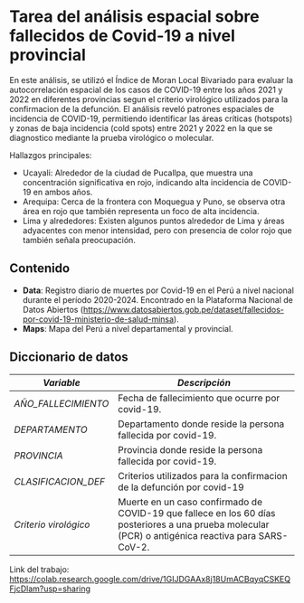 # Tarea del análisis espacial sobre fallecidos de Covid-19 a nivel provincial

En este análisis, se utilizó el Índice de Moran Local Bivariado para evaluar la autocorrelación espacial de los casos de COVID-19 entre los años 2021 y 2022 en diferentes provincias segun el criterio virológico utilizados para la confirmacion de la defunción. El análisis reveló patrones espaciales de incidencia de COVID-19, permitiendo identificar las áreas críticas (hotspots) y zonas de baja incidencia (cold spots) entre 2021 y 2022 en la que se diagnostico mediante la prueba virológico o molecular. 

Hallazgos principales:
- Ucayali: Alrededor de la ciudad de Pucallpa, que muestra una concentración significativa en rojo, indicando alta incidencia de COVID-19 en ambos años.
- Arequipa: Cerca de la frontera con Moquegua y Puno, se observa otra área en rojo que también representa un foco de alta incidencia.
- Lima y alrededores: Existen algunos puntos alrededor de Lima y áreas adyacentes con menor intensidad, pero con presencia de color rojo que también señala preocupación.

##  Contenido
- **Data**: Registro diario de muertes por Covid-19 en el Perú a nivel nacional durante el período 2020-2024. Encontrado en la Plataforma Nacional de Datos Abiertos (https://www.datosabiertos.gob.pe/dataset/fallecidos-por-covid-19-ministerio-de-salud-minsa).
- **Maps**: Mapa del Perú a nivel departamental y provincial. 
  

## Diccionario de datos
| *Variable*         | *Descripción*                                                                                         |
|----------------------|---------------------------------------------------------------------------------------------------------|
| *AÑO_FALLECIMIENTO*   | Fecha de fallecimiento que ocurre por covid-19.            |
| *DEPARTAMENTO*   | Departamento donde reside la persona fallecida por covid-19.             |
| *PROVINCIA*  | Provincia donde reside la persona fallecida por covid-19.                            |
| *CLASIFICACION_DEF*      | Criterios utilizados para la confirmacion de la defunción por covid-19                              |
| *Criterio virológico*      | Muerte en un caso confirmado de COVID-19 que fallece en los 60 días posteriores a una prueba molecular (PCR) o antigénica reactiva para SARS-CoV-2.|

Link del trabajo: https://colab.research.google.com/drive/1GIJDGAAx8j18UmACBqyqCSKEQFjcDlam?usp=sharing
